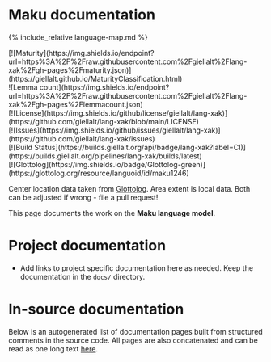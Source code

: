 # Maku documentation

<div class="twocolumn map" markdown="1">

{% include_relative language-map.md %}

<div class="badges" markdown="1">
[![Maturity](https://img.shields.io/endpoint?url=https%3A%2F%2Fraw.githubusercontent.com%2Fgiellalt%2Flang-xak%2Fgh-pages%2Fmaturity.json)](https://giellalt.github.io/MaturityClassification.html) <br/>
![Lemma count](https://img.shields.io/endpoint?url=https%3A%2F%2Fraw.githubusercontent.com%2Fgiellalt%2Flang-xak%2Fgh-pages%2Flemmacount.json) <br/>
[![License](https://img.shields.io/github/license/giellalt/lang-xak)](https://github.com/giellalt/lang-xak/blob/main/LICENSE) <br/>
[![Issues](https://img.shields.io/github/issues/giellalt/lang-xak)](https://github.com/giellalt/lang-xak/issues) <br/>
[![Build Status](https://builds.giellalt.org/api/badge/lang-xak?label=CI)](https://builds.giellalt.org/pipelines/lang-xak/builds/latest) <br/>
[![Glottolog](https://img.shields.io/badge/Glottolog-green)](https://glottolog.org/resource/languoid/id/maku1246)
</div>

Center location data taken from [Glottolog](https://glottolog.org/). Area extent is local data. Both can be adjusted if wrong - file a pull request!

</div>

This page documents the work on the **Maku language model**. 

# Project documentation

* Add links to project specific documentation here as needed. Keep the documentation in the `docs/` directory.

# In-source documentation

Below is an autogenerated list of documentation pages built from structured comments in the source code. All pages are also concatenated and can be read as one long text [here](xak.md).
